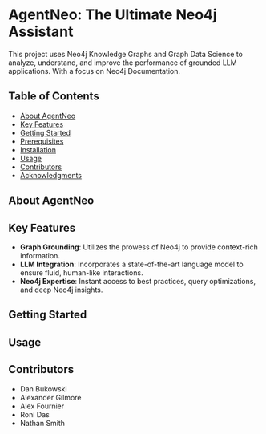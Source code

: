 # AgentNeo: The Ultimate Neo4j Assistant

This project uses Neo4j Knowledge Graphs and Graph Data Science to analyze, understand, and improve the performance of grounded LLM applications. 
With a focus on Neo4j Documentation. 


## Table of Contents

- [About AgentNeo](#about-agentneo)
- [Key Features](#key-features)
- [Getting Started](#getting-started)
- [Prerequisites](#prerequisites)
- [Installation](#installation)
- [Usage](#usage)
- [Contributors](#contributors)
- [Acknowledgments](#acknowledgments)

## About AgentNeo

## Key Features

- **Graph Grounding**: Utilizes the prowess of Neo4j to provide context-rich information.
- **LLM Integration**: Incorporates a state-of-the-art language model to ensure fluid, human-like interactions.
- **Neo4j Expertise**: Instant access to best practices, query optimizations, and deep Neo4j insights.

## Getting Started


## Usage


## Contributors

- Dan Bukowski
- Alexander Gilmore
- Alex Fournier
- Roni Das
- Nathan Smith


